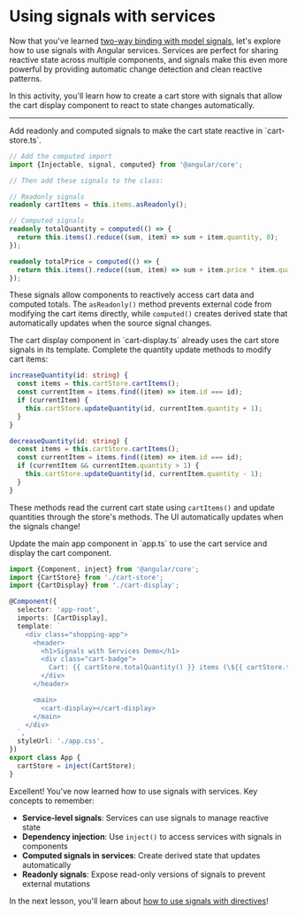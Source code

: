 # Using signals with services

Now that you've learned [two-way binding with model signals](/tutorials/signals/6-two-way-binding-with-model-signals), let's explore how to use signals with Angular services. Services are perfect for sharing reactive state across multiple components, and signals make this even more powerful by providing automatic change detection and clean reactive patterns.

In this activity, you'll learn how to create a cart store with signals that allow the cart display component to react to state changes automatically.

<hr />

<docs-workflow>

<docs-step title="Add cart store signals">
Add readonly and computed signals to make the cart state reactive in `cart-store.ts`.

```ts
// Add the computed import
import {Injectable, signal, computed} from '@angular/core';

// Then add these signals to the class:

// Readonly signals
readonly cartItems = this.items.asReadonly();

// Computed signals
readonly totalQuantity = computed(() => {
  return this.items().reduce((sum, item) => sum + item.quantity, 0);
});

readonly totalPrice = computed(() => {
  return this.items().reduce((sum, item) => sum + item.price * item.quantity, 0);
});
```

These signals allow components to reactively access cart data and computed totals. The `asReadonly()` method prevents external code from modifying the cart items directly, while `computed()` creates derived state that automatically updates when the source signal changes.
</docs-step>

<docs-step title="Complete the quantity update methods">
The cart display component in `cart-display.ts` already uses the cart store signals in its template. Complete the quantity update methods to modify cart items:

```ts
increaseQuantity(id: string) {
  const items = this.cartStore.cartItems();
  const currentItem = items.find((item) => item.id === id);
  if (currentItem) {
    this.cartStore.updateQuantity(id, currentItem.quantity + 1);
  }
}

decreaseQuantity(id: string) {
  const items = this.cartStore.cartItems();
  const currentItem = items.find((item) => item.id === id);
  if (currentItem && currentItem.quantity > 1) {
    this.cartStore.updateQuantity(id, currentItem.quantity - 1);
  }
}
```

These methods read the current cart state using `cartItems()` and update quantities through the store's methods. The UI automatically updates when the signals change!
</docs-step>

<docs-step title="Update the main app component">
Update the main app component in `app.ts` to use the cart service and display the cart component.

```ts
import {Component, inject} from '@angular/core';
import {CartStore} from './cart-store';
import {CartDisplay} from './cart-display';

@Component({
  selector: 'app-root',
  imports: [CartDisplay],
  template: `
    <div class="shopping-app">
      <header>
        <h1>Signals with Services Demo</h1>
        <div class="cart-badge">
          Cart: {{ cartStore.totalQuantity() }} items (\${{ cartStore.totalPrice() }})
        </div>
      </header>

      <main>
        <cart-display></cart-display>
      </main>
    </div>
  `,
  styleUrl: './app.css',
})
export class App {
  cartStore = inject(CartStore);
}
```

</docs-step>

</docs-workflow>

Excellent! You've now learned how to use signals with services. Key concepts to remember:

- **Service-level signals**: Services can use signals to manage reactive state
- **Dependency injection**: Use `inject()` to access services with signals in components
- **Computed signals in services**: Create derived state that updates automatically
- **Readonly signals**: Expose read-only versions of signals to prevent external mutations

In the next lesson, you'll learn about [how to use signals with directives](/tutorials/signals/8-using-signals-with-directives)!
